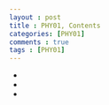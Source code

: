 ```yaml
---
layout : post
title : PHY01, Contents
categories: [PHY01]
comments : true
tags : [PHY01]
---
```


- <a href='' class='jb-medium'></a>
- <a href='' class='jb-medium'></a>
- <a href='' class='jb-medium'></a>

